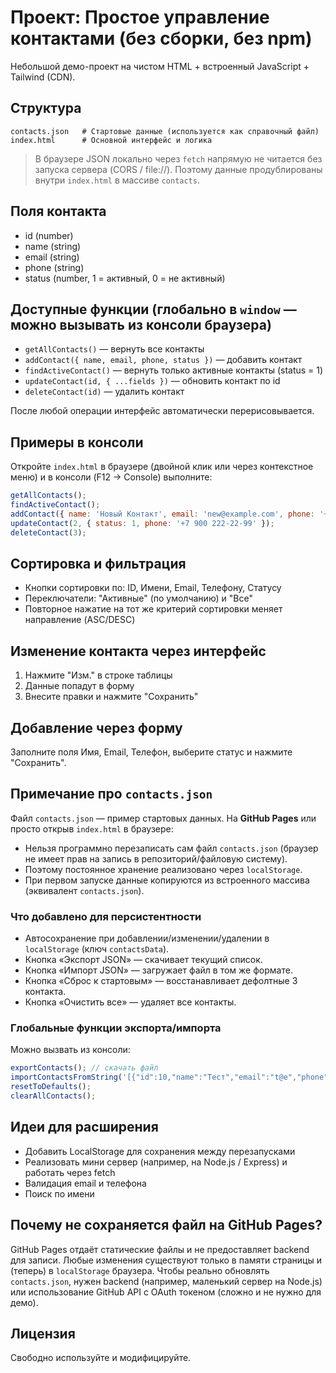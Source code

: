 # Проект: Простое управление контактами (без сборки, без npm)

Небольшой демо-проект на чистом HTML + встроенный JavaScript + Tailwind (CDN).

## Структура
```
contacts.json   # Стартовые данные (используется как справочный файл)
index.html      # Основной интерфейс и логика
```

> В браузере JSON локально через `fetch` напрямую не читается без запуска сервера (CORS / file://). Поэтому данные продублированы внутри `index.html` в массиве `contacts`.

## Поля контакта
- id (number)
- name (string)
- email (string)
- phone (string)
- status (number, 1 = активный, 0 = не активный)

## Доступные функции (глобально в `window` — можно вызывать из консоли браузера)
- `getAllContacts()` — вернуть все контакты
- `addContact({ name, email, phone, status })` — добавить контакт
- `findActiveContact()` — вернуть только активные контакты (status = 1)
- `updateContact(id, { ...fields })` — обновить контакт по id
- `deleteContact(id)` — удалить контакт

После любой операции интерфейс автоматически перерисовывается.

## Примеры в консоли
Откройте `index.html` в браузере (двойной клик или через контекстное меню) и в консоли (F12 -> Console) выполните:

```js
getAllContacts();
findActiveContact();
addContact({ name: 'Новый Контакт', email: 'new@example.com', phone: '+7 999 000-00-00', status: 1 });
updateContact(2, { status: 1, phone: '+7 900 222-22-99' });
deleteContact(3);
```

## Сортировка и фильтрация
- Кнопки сортировки по: ID, Имени, Email, Телефону, Статусу
- Переключатели: "Активные" (по умолчанию) и "Все"
- Повторное нажатие на тот же критерий сортировки меняет направление (ASC/DESC)

## Изменение контакта через интерфейс
1. Нажмите "Изм." в строке таблицы
2. Данные попадут в форму
3. Внесите правки и нажмите "Сохранить"

## Добавление через форму
Заполните поля Имя, Email, Телефон, выберите статус и нажмите "Сохранить".

## Примечание про `contacts.json`
Файл `contacts.json` — пример стартовых данных. На **GitHub Pages** или просто открыв `index.html` в браузере:

- Нельзя программно перезаписать сам файл `contacts.json` (браузер не имеет прав на запись в репозиторий/файловую систему).
- Поэтому постоянное хранение реализовано через `localStorage`.
- При первом запуске данные копируются из встроенного массива (эквивалент `contacts.json`).

### Что добавлено для персистентности
- Автосохранение при добавлении/изменении/удалении в `localStorage` (ключ `contactsData`).
- Кнопка «Экспорт JSON» — скачивает текущий список.
- Кнопка «Импорт JSON» — загружает файл в том же формате.
- Кнопка «Сброс к стартовым» — восстанавливает дефолтные 3 контакта.
- Кнопка «Очистить все» — удаляет все контакты.

### Глобальные функции экспорта/импорта
Можно вызвать из консоли:
```js
exportContacts(); // скачать файл
importContactsFromString('[{"id":10,"name":"Тест","email":"t@e","phone":"+7 900 111-22-33","status":1}]');
resetToDefaults();
clearAllContacts();
```

## Идеи для расширения
- Добавить LocalStorage для сохранения между перезапусками
- Реализовать мини сервер (например, на Node.js / Express) и работать через fetch
- Валидация email и телефона
- Поиск по имени

## Почему не сохраняется файл на GitHub Pages?
GitHub Pages отдаёт статические файлы и не предоставляет backend для записи. Любые изменения существуют только в памяти страницы и (теперь) в `localStorage` браузера. Чтобы реально обновлять `contacts.json`, нужен backend (например, маленький сервер на Node.js) или использование GitHub API с OAuth токеном (сложно и не нужно для демо).

## Лицензия
Свободно используйте и модифицируйте.
